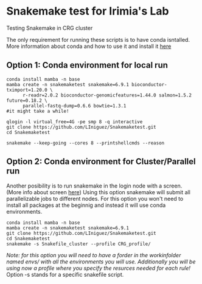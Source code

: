# Snakemake test for Irimia's Lab
Testing Snakemake in CRG cluster

The only requirement for running these scripts is to have conda isntalled. More information about conda and how to use it and install it [here](https://bioconda.github.io/)


## Option 1: Conda environment for local run

```{bash}
conda install mamba -n base
mamba create -n snakemaketest snakemake=6.9.1 bioconductor-tximport=1.20.0 \
      r-readr=2.0.2 bioconductor-genomicfeatures=1.44.0 salmon=1.5.2 future=0.18.2 \
      parallel-fastq-dump=0.6.6 bowtie=1.3.1
#it might take a while!
```

```{bash}
qlogin -l virtual_free=4G -pe smp 8 -q interactive
git clone https://github.com/LIniguez/Snakemaketest.git
cd Snakemaketest
```

```{bash}
snakemake --keep-going --cores 8 --printshellcmds --reason
```

## Option 2: Conda environment for Cluster/Parallel run

Another posibility is to run snakemake in the login node with a screen. (More info about screen [here](https://linuxize.com/post/how-to-use-linux-screen/)) Using this option snakemake will submit all parallelizable jobs to different nodes. For this option you won't need to install all packages at the beginnig and instead it will use conda environments.

```{bash}
conda install mamba -n base
mamba create -n snakemaketest snakemake=6.9.1
git clone https://github.com/LIniguez/Snakemaketest.git
cd Snakemaketest
snakemake -s Snakefile_cluster --profile CRG_profile/
```

*Note: for this option you will need to have a forder in the workinfolder named envs/ with all the environments you will use. Additionally you will be using now a profile where you specify the resurces needed for each rule!*
Option -s stands for a specific snakefile script. 
